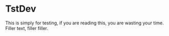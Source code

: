 # TstDev
This is simply for testing, if you are reading this, you are wasting your time. Filler text, filler filler.
